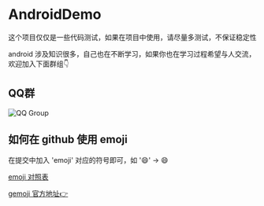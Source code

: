 # AndroidDemo

这个项目仅仅是一些代码测试，如果在项目中使用，请尽量多测试，不保证稳定性

android 涉及知识很多，自己也在不断学习，如果你也在学习过程希望与人交流，欢迎加入下面群组:point_down:

## QQ群

![QQ Group](https://github.com/maxiaozhou1234/AndroidDemo/blob/master/group_qr_code.png)

## 如何在 github 使用 emoji

在提交中加入 'emoji' 对应的符号即可，如 ':smile:' -> :smile:

[emoji 对照表](https://www.webfx.com/tools/emoji-cheat-sheet/)

[gemoji 官方地址:point_right:](https://github.com/github/gemoji)
